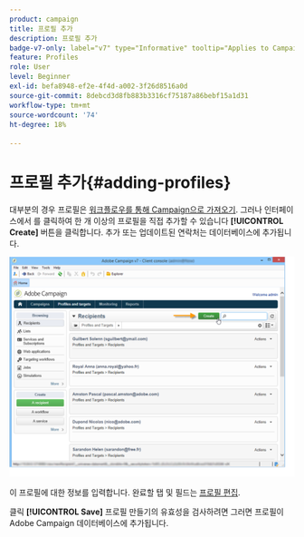 ```yaml
---
product: campaign
title: 프로필 추가
description: 프로필 추가
badge-v7-only: label="v7" type="Informative" tooltip="Applies to Campaign Classic v7 only"
feature: Profiles
role: User
level: Beginner
exl-id: befa8948-ef2e-4f4d-a002-3f26d8516a0d
source-git-commit: 8debcd3d8fb883b3316cf75187a86bebf15a1d31
workflow-type: tm+mt
source-wordcount: '74'
ht-degree: 18%

---
```


# 프로필 추가{#adding-profiles}



대부분의 경우 프로필은 [워크플로우를 통해 Campaign으로 가져오기](../../platform/using/import-export-workflows.md). 그러나 인터페이스에서 를 클릭하여 한 개 이상의 프로필을 직접 추가할 수 있습니다 **[!UICONTROL Create]** 버튼을 클릭합니다. 추가 또는 업데이트된 연락처는 데이터베이스에 추가됩니다.

![](assets/s_ncs_user_profile_add.png)

이 프로필에 대한 정보를 입력합니다. 완료할 탭 및 필드는 [프로필 편집](../../platform/using/editing-a-profile.md).

클릭 **[!UICONTROL Save]** 프로필 만들기의 유효성을 검사하려면 그러면 프로필이 Adobe Campaign 데이터베이스에 추가됩니다.
